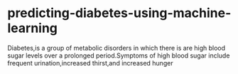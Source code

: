 # predicting-diabetes-using-machine-learning
Diabetes,is a group of metabolic disorders in which there is are high blood sugar levels over a prolonged period.Symptoms of high blood sugar include frequent urination,increased thirst,and increased hunger
